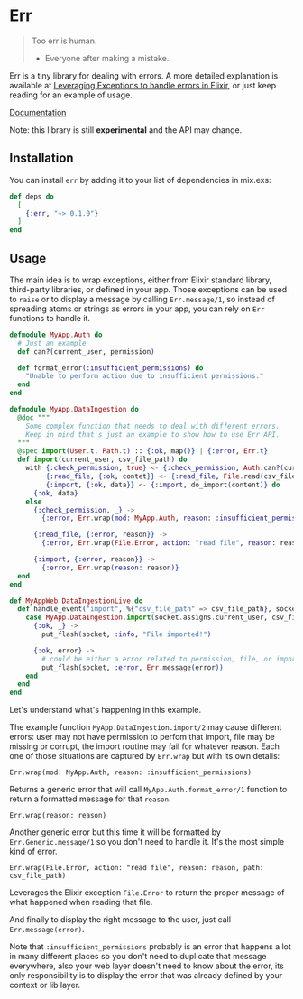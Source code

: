# Err

> Too err is human.
> - Everyone after making a mistake.

Err is a tiny library for dealing with errors. A more detailed explanation is available at [Leveraging Exceptions to handle errors in Elixir](https://leandrocp.com.br/2020/08/leveraging-exceptions-to-handle-errors-in-elixir/), or just keep reading for an example of usage.

[Documentation](https://hex.pm/docs/err)


Note: this library is still **experimental** and the API may change.

## Installation

You can install `err` by adding it to your list of dependencies in mix.exs:

```elixir
def deps do
  [
    {:err, "~> 0.1.0"}
  ]
end
```

## Usage

The main idea is to wrap exceptions, either from Elixir standard library, third-party libraries, or defined in your app. Those exceptions can be used to `raise` or to display a message by calling `Err.message/1`, so instead of spreading atoms or strings as errors in your app, you can rely on `Err` functions to handle it.


```elixir
defmodule MyApp.Auth do
  # Just an example
  def can?(current_user, permission)

  def format_error(:insufficient_permissions) do
    "Unable to perform action due to insufficient permissions."
  end
end

defmodule MyApp.DataIngestion do
  @doc """
    Some complex function that needs to deal with different errors.
    Keep in mind that's just an example to show how to use Err API.
  """
  @spec import(User.t, Path.t) :: {:ok, map()} | {:error, Err.t}
  def import(current_user, csv_file_path) do
    with {:check_permission, true} <- {:check_permission, Auth.can?(current_user, :import},
         {:read_file, {:ok, contet}} <- {:read_file, File.read(csv_file_path)},
         {:import, {:ok, data}} <- {:import, do_import(content)} do
      {:ok, data}
    else
      {:check_permission, _} ->
        {:error, Err.wrap(mod: MyApp.Auth, reason: :insufficient_permissions)}

      {:read_file, {:error, reason}} ->
        {:error, Err.wrap(File.Error, action: "read file", reason: reason, path: csv_file_path)}

      {:import, {:error, reason}} ->
        {:error, Err.wrap(reason: reason)}
  end
end

def MyAppWeb.DataIngestionLive do
  def handle_event("import", %{"csv_file_path" => csv_file_path}, socket) do
    case MyApp.DataIngestion.import(socket.assigns.current_user, csv_file_path) do
      {:ok, _} ->
        put_flash(socket, :info, "File imported!")

      {:ok, error} ->
        # could be either a error related to permission, file, or import.
        put_flash(socket, :error, Err.message(error))
    end
  end
end
```

Let's understand what's happening in this example.

The example function `MyApp.DataIngestion.import/2` may cause different errors: user may not have permission to perfom that import, file may be missing or corrupt, the import routine may fail for whatever reason. Each one of those situations are captured by `Err.wrap` but with its own details:

`Err.wrap(mod: MyApp.Auth, reason: :insufficient_permissions)`

Returns a generic error that will call `MyApp.Auth.format_error/1` function to return a formatted message for that `reason`.

`Err.wrap(reason: reason)`
 
Another generic error but this time it will be formatted by `Err.Generic.message/1` so you don't need to handle it. It's the most simple kind of error.

`Err.wrap(File.Error, action: "read file", reason: reason, path: csv_file_path)`

Leverages the Elixir exception `File.Error` to return the proper message of what happened when reading that file.

And finally to display the right message to the user, just call `Err.message(error)`.

Note that `:insufficient_permissions` probably is an error that happens a lot in many different places so you don't need to duplicate that message everywhere, also your web layer doesn't need to know about the error, its only responsibility is to display the error that was already defined by your context or lib layer.
